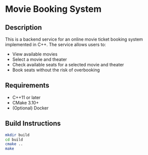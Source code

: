 # Movie Booking System

## Description
This is a backend service for an online movie ticket booking system implemented in C++. The service allows users to:
- View available movies
- Select a movie and theater
- Check available seats for a selected movie and theater
- Book seats without the risk of overbooking

## Requirements
- C++11 or later
- CMake 3.10+
- (Optional) Docker

## Build Instructions

```bash
mkdir build
cd build
cmake ..
make
